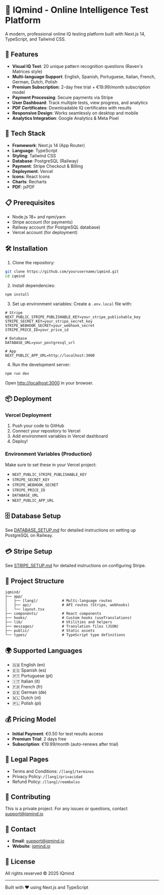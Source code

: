 # 🧠 IQmind - Online Intelligence Test Platform

A modern, professional online IQ testing platform built with Next.js 14, TypeScript, and Tailwind CSS.

## 🌟 Features

- **Visual IQ Test**: 20 unique pattern recognition questions (Raven's Matrices style)
- **Multi-language Support**: English, Spanish, Portuguese, Italian, French, German, Dutch, Polish
- **Premium Subscription**: 2-day free trial + €19.99/month subscription model
- **Payment Processing**: Secure payments via Stripe
- **User Dashboard**: Track multiple tests, view progress, and analytics
- **PDF Certificates**: Downloadable IQ certificates with results
- **Responsive Design**: Works seamlessly on desktop and mobile
- **Analytics Integration**: Google Analytics & Meta Pixel

## 🚀 Tech Stack

- **Framework**: Next.js 14 (App Router)
- **Language**: TypeScript
- **Styling**: Tailwind CSS
- **Database**: PostgreSQL (Railway)
- **Payment**: Stripe Checkout & Billing
- **Deployment**: Vercel
- **Icons**: React Icons
- **Charts**: Recharts
- **PDF**: jsPDF

## 📋 Prerequisites

- Node.js 18+ and npm/yarn
- Stripe account (for payments)
- Railway account (for PostgreSQL database)
- Vercel account (for deployment)

## 🛠️ Installation

1. Clone the repository:
```bash
git clone https://github.com/yourusername/iqmind.git
cd iqmind
```

2. Install dependencies:
```bash
npm install
```

3. Set up environment variables:
Create a `.env.local` file with:
```env
# Stripe
NEXT_PUBLIC_STRIPE_PUBLISHABLE_KEY=your_stripe_publishable_key
STRIPE_SECRET_KEY=your_stripe_secret_key
STRIPE_WEBHOOK_SECRET=your_webhook_secret
STRIPE_PRICE_ID=your_price_id

# Database
DATABASE_URL=your_postgresql_url

# App
NEXT_PUBLIC_APP_URL=http://localhost:3000
```

4. Run the development server:
```bash
npm run dev
```

Open [http://localhost:3000](http://localhost:3000) in your browser.

## 📦 Deployment

### Vercel Deployment

1. Push your code to GitHub
2. Connect your repository to Vercel
3. Add environment variables in Vercel dashboard
4. Deploy!

### Environment Variables (Production)

Make sure to set these in your Vercel project:
- `NEXT_PUBLIC_STRIPE_PUBLISHABLE_KEY`
- `STRIPE_SECRET_KEY`
- `STRIPE_WEBHOOK_SECRET`
- `STRIPE_PRICE_ID`
- `DATABASE_URL`
- `NEXT_PUBLIC_APP_URL`

## 🗄️ Database Setup

See [DATABASE_SETUP.md](./DATABASE_SETUP.md) for detailed instructions on setting up PostgreSQL on Railway.

## 💳 Stripe Setup

See [STRIPE_SETUP.md](./STRIPE_SETUP.md) for detailed instructions on configuring Stripe.

## 📱 Project Structure

```
iqmind/
├── app/
│   ├── [lang]/           # Multi-language routes
│   ├── api/              # API routes (Stripe, webhooks)
│   └── layout.tsx
├── components/           # React components
├── hooks/                # Custom hooks (useTranslations)
├── lib/                  # Utilities and helpers
├── messages/             # Translation files (JSON)
├── public/               # Static assets
└── types/                # TypeScript type definitions
```

## 🌍 Supported Languages

- 🇬🇧 English (en)
- 🇪🇸 Spanish (es)
- 🇵🇹 Portuguese (pt)
- 🇮🇹 Italian (it)
- 🇫🇷 French (fr)
- 🇩🇪 German (de)
- 🇳🇱 Dutch (nl)
- 🇵🇱 Polish (pl)

## 💰 Pricing Model

- **Initial Payment**: €0.50 for test results access
- **Premium Trial**: 2 days free
- **Subscription**: €19.99/month (auto-renews after trial)

## 📄 Legal Pages

- Terms and Conditions: `/[lang]/terminos`
- Privacy Policy: `/[lang]/privacidad`
- Refund Policy: `/[lang]/reembolso`

## 🤝 Contributing

This is a private project. For any issues or questions, contact support@iqmind.io

## 📧 Contact

- **Email**: support@iqmind.io
- **Website**: [iqmind.io](https://iqmind.io)

## 📝 License

All rights reserved © 2025 IQmind

---

Built with ❤️ using Next.js and TypeScript
